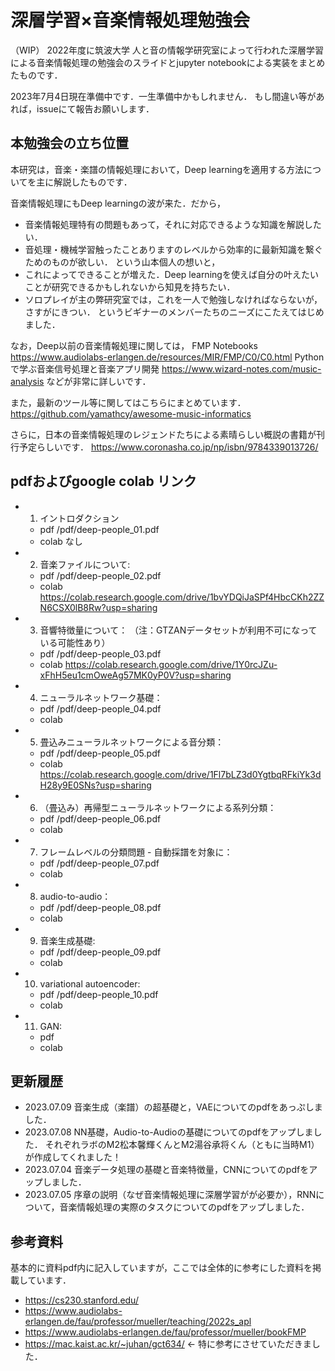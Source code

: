 # 深層学習×音楽情報処理勉強会
（WIP）
2022年度に筑波大学 人と音の情報学研究室によって行われた深層学習による音楽情報処理の勉強会のスライドとjupyter notebookによる実装をまとめたものです．

2023年7月4日現在準備中です．一生準備中かもしれません．
もし間違い等があれば，issueにて報告お願いします．

## 本勉強会の立ち位置
本研究は，音楽・楽譜の情報処理において，Deep learningを適用する方法についてを主に解説したものです．

音楽情報処理にもDeep learningの波が来た．だから，
- 音楽情報処理特有の問題もあって，それに対応できるような知識を解説したい．
- 音処理・機械学習触ったことありますのレベルから効率的に最新知識を繋ぐためのものが欲しい．
という山本個人の想いと，
- これによってできることが増えた．Deep learningを使えば自分の叶えたいことが研究できるかもしれないから知見を持ちたい．
- ソロプレイが主の弊研究室では，これを一人で勉強しなければならないが，さすがにきつい．
というビギナーのメンバーたちのニーズにこたえてはじめました．

なお，Deep以前の音楽情報処理に関しては，
FMP Notebooks https://www.audiolabs-erlangen.de/resources/MIR/FMP/C0/C0.html
Pythonで学ぶ音楽信号処理と音楽アプリ開発 https://www.wizard-notes.com/music-analysis
などが非常に詳しいです．

また，最新のツール等に関してはこちらにまとめています．
https://github.com/yamathcy/awesome-music-informatics 

さらに，日本の音楽情報処理のレジェンドたちによる素晴らしい概説の書籍が刊行予定らしいです．
https://www.coronasha.co.jp/np/isbn/9784339013726/


## pdfおよびgoogle colab リンク
- 1. イントロダクション
  - pdf /pdf/deep-people_01.pdf
  - colab なし
- 2. 音楽ファイルについて: 
  - pdf /pdf/deep-people_02.pdf
  - colab https://colab.research.google.com/drive/1bvYDQiJaSPf4HbcCKh2ZZN6CSX0lB8Rw?usp=sharing
- 3. 音響特徴量について： （注：GTZANデータセットが利用不可になっている可能性あり）
  - pdf /pdf/deep-people_03.pdf
  - colab https://colab.research.google.com/drive/1Y0rcJZu-xFhH5eu1cmOweAg57MK0yP0V?usp=sharing
- 4. ニューラルネットワーク基礎：
  - pdf /pdf/deep-people_04.pdf
  - colab
- 5. 畳込みニューラルネットワークによる音分類：
  - pdf /pdf/deep-people_05.pdf
  - colab https://colab.research.google.com/drive/1Fl7bLZ3d0YgtbqRFkiYk3dH28y9E0SNs?usp=sharing
- 6. （畳込み）再帰型ニューラルネットワークによる系列分類：
  - pdf /pdf/deep-people_06.pdf
  - colab 
- 7. フレームレベルの分類問題 - 自動採譜を対象に：
  - pdf /pdf/deep-people_07.pdf
  - colab 
- 8. audio-to-audio：
  - pdf /pdf/deep-people_08.pdf
  - colab 
- 9. 音楽生成基礎: 
  - pdf /pdf/deep-people_09.pdf
  - colab 
- 10. variational autoencoder:
  - pdf /pdf/deep-people_10.pdf
  - colab 
- 11. GAN:
  - pdf 
  - colab 


## 更新履歴
- 2023.07.09 音楽生成（楽譜）の超基礎と，VAEについてのpdfをあっぷしました．
- 2023.07.08 NN基礎，Audio-to-Audioの基礎についてのpdfをアップしました． それぞれラボのM2松本馨輝くんとM2湯谷承将くん（ともに当時M1）が作成してくれました！
- 2023.07.04 音楽データ処理の基礎と音楽特徴量，CNNについてのpdfをアップしました．
- 2023.07.05 序章の説明（なぜ音楽情報処理に深層学習がが必要か），RNNについて，音楽情報処理の実際のタスクについてのpdfをアップしました．

## 参考資料
基本的に資料pdf内に記入していますが，ここでは全体的に参考にした資料を掲載しています．
- https://cs230.stanford.edu/
- https://www.audiolabs-erlangen.de/fau/professor/mueller/teaching/2022s_apl 
- https://www.audiolabs-erlangen.de/fau/professor/mueller/bookFMP
- https://mac.kaist.ac.kr/~juhan/gct634/ ← 特に参考にさせていただきました．


